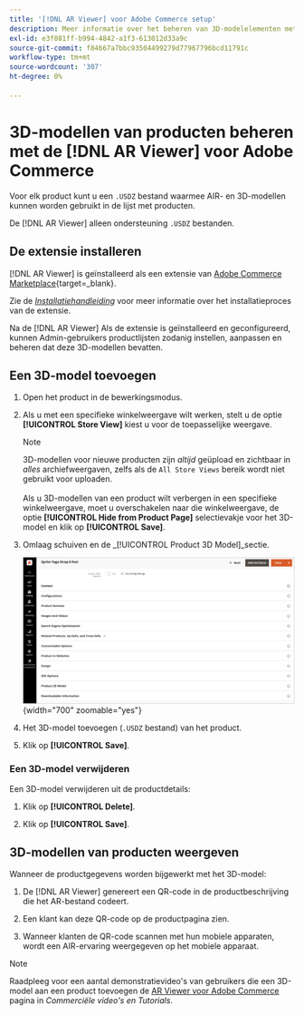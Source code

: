 ```yaml
---
title: '[!DNL AR Viewer] voor Adobe Commerce setup'
description: Meer informatie over het beheren van 3D-modelelementen met de [!DNL AR Viewer] extensie voor je productaanbiedingen.
exl-id: e3f081ff-b994-4842-a1f3-613012d33a9c
source-git-commit: f84667a7bbc93504499279d77967796bcd11791c
workflow-type: tm+mt
source-wordcount: '307'
ht-degree: 0%

---
```


# 3D-modellen van producten beheren met de [!DNL AR Viewer] voor Adobe Commerce

Voor elk product kunt u een `.USDZ` bestand waarmee AIR- en 3D-modellen kunnen worden gebruikt in de lijst met producten.

De [!DNL AR Viewer] alleen ondersteuning `.USDZ` bestanden.

## De extensie installeren

[!DNL AR Viewer] is geïnstalleerd als een extensie van [Adobe Commerce Marketplace](https://commercemarketplace.adobe.com/magento-module-arviewer.html){target=_blank}.

Zie de [_Installatiehandleiding_](https://experienceleague.adobe.com/docs/commerce-operations/installation-guide/tutorials/extensions.html) voor meer informatie over het installatieproces van de extensie.

Na de [!DNL AR Viewer] Als de extensie is geïnstalleerd en geconfigureerd, kunnen Admin-gebruikers productlijsten zodanig instellen, aanpassen en beheren dat deze 3D-modellen bevatten.

## Een 3D-model toevoegen

1. Open het product in de bewerkingsmodus.

1. Als u met een specifieke winkelweergave wilt werken, stelt u de optie **[!UICONTROL Store View]** kiest u voor de toepasselijke weergave.

   >[!NOTE]
   >
   >3D-modellen voor nieuwe producten zijn _altijd_ geüpload en zichtbaar in _alles_ archiefweergaven, zelfs als de `All Store Views` bereik wordt niet gebruikt voor uploaden. <br/><br/>Als u 3D-modellen van een product wilt verbergen in een specifieke winkelweergave, moet u overschakelen naar die winkelweergave, de optie **[!UICONTROL Hide from Product Page]** selectievakje voor het 3D-model en klik op **[!UICONTROL Save]**.

1. Omlaag schuiven en de _[!UICONTROL Product 3D Model]_sectie.

   ![Pop-up Menu](assets/ar-viewer-product-options.png){width="700" zoomable="yes"}

1. Het 3D-model toevoegen (`.USDZ` bestand) van het product.

1. Klik op **[!UICONTROL Save]**.

### Een 3D-model verwijderen

Een 3D-model verwijderen uit de productdetails:

1. Klik op **[!UICONTROL Delete]**.

1. Klik op **[!UICONTROL Save]**.

## 3D-modellen van producten weergeven

Wanneer de productgegevens worden bijgewerkt met het 3D-model:

1. De [!DNL AR Viewer] genereert een QR-code in de productbeschrijving die het AR-bestand codeert.

1. Een klant kan deze QR-code op de productpagina zien.

1. Wanneer klanten de QR-code scannen met hun mobiele apparaten, wordt een AIR-ervaring weergegeven op het mobiele apparaat.

>[!NOTE]
>
> Raadpleeg voor een aantal demonstratievideo&#39;s van gebruikers die een 3D-model aan een product toevoegen de [AR Viewer voor Adobe Commerce](https://experienceleague.adobe.com/docs/commerce-learn/tutorials/catalog/augmented-reality.html) pagina in _Commerciële video&#39;s en Tutorials_.
